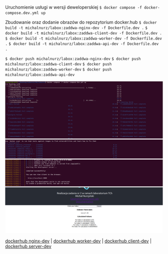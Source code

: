 Uruchomienie usługi w wersji deweloperskiej
`$ docker compose -f docker-compose.dev.yml up`

Zbudowanie oraz dodanie obrazów do repozytorium docker.hub
`$ docker build -t michalnurz/labox:zaddwa-nginx-dev -f Dockerfile.dev .`
`$ docker build -t michalnurz/labox:zaddwa-client-dev -f Dockerfile.dev .`
`$ docker build -t michalnurz/labox:zaddwa-worker-dev -f Dockerfile.dev .`
`$ docker build -t michalnurz/labox:zaddwa-api-dev -f Dockerfile.dev .`

`$ docker push michalnurz/labox:zaddwa-nginx-dev`
`$ docker push michalnurz/labox:zaddwa-client-dev`
`$ docker push michalnurz/labox:zaddwa-worker-dev`
`$ docker push michalnurz/labox:zaddwa-api-dev`


![docker-compose-1](/MNzadania/images/dev_docker_compose.PNG)
![docker-compose-2](/MNzadania/images/dev_docker_compose_2.PNG)
![docker-compose-3](/MNzadania/images/dev_docker_compose_3.PNG)
![docker-compose-4](/MNzadania/images/dev_docker_compose_view.PNG)

[dockerhub nginx-dev](https://hub.docker.com/layers/labox/michalnurz/labox/zaddwa-nginx-dev/images/sha256-cc6b671b601461fd0c506339a0aae22066c544c62c2951c870c2a69827016e82?context=repo) |
[dockerhub worker-dev](https://hub.docker.com/layers/labox/michalnurz/labox/zaddwa-worker-dev/images/sha256-d207863f38cbc54bc8e99cd29ec27b4cd2b2d0ec7abacd47a71032929bd0080a?context=repo) |
[dockerhub client-dev](https://hub.docker.com/layers/labox/michalnurz/labox/zaddwa-client-dev/images/sha256-b9e19e08d852af3985c93dd4426257fe1f47bfb9b7e1879e1d741e14dfefee72?context=repo) |
[dockerhub server-dev](https://hub.docker.com/layers/labox/michalnurz/labox/zaddwa-server-dev/images/sha256-d80a889184a1aa4c52231cdae36aef8d8d5c308058727a9074a676818b015615?context=repo)

